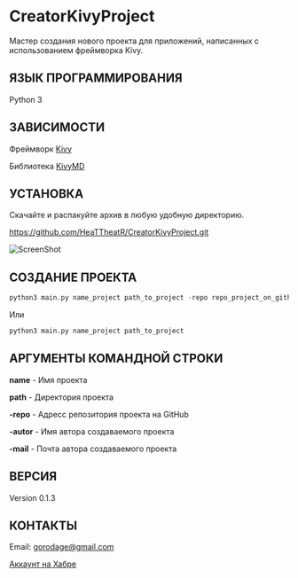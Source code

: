 CreatorKivyProject
==================

Мастер создания нового проекта для приложений, написанных с 
использованием фреймворка Kivy.

ЯЗЫК ПРОГРАММИРОВАНИЯ
---------------------
Python 3

ЗАВИСИМОСТИ
-----------
Фреймворк [Kivy](http://kivy.org)

Библиотека [KivyMD](https://gitlab.com/kivymd/KivyMD)

УСТАНОВКА
---------
Скачайте и распакуйте архив в любую удобную директорию.

https://github.com/HeaTTheatR/CreatorKivyProject.git

![ScreenShot](https://raw.githubusercontent.com/HeaTTheatR/CreatorKivyProject/master/screenshots/previous.png)

СОЗДАНИЕ ПРОЕКТА
----------------
```python
python3 main.py name_project path_to_project -repo repo_project_on_github -autor name autor -mail mail autor
```

Или

```python
python3 main.py name_project path_to_project
```

АРГУМЕНТЫ КОМАНДНОЙ СТРОКИ
--------------------------

**name** - Имя проекта

**path** - Директория проекта

**-repo** - Адресс репозитория проекта на GitHub

**-autor** - Имя автора создаваемого проекта

**-mail** - Почта автора создаваемого проекта

ВЕРСИЯ
------
Version 0.1.3

КОНТАКТЫ
--------
Email: gorodage@gmail.com

[Аккаунт на Хабре](https://habrahabr.ru/users/heattheatr/)
